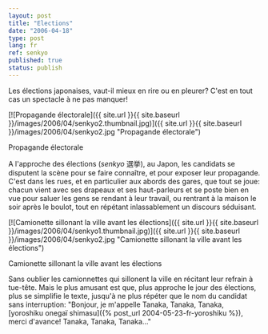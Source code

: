```yaml
---
layout: post
title: "Elections"
date: "2006-04-18"
type: post
lang: fr
ref: senkyo
published: true
status: publish
---
```




Les élections japonaises, vaut-il mieux en rire ou en pleurer? C'est en tout cas un spectacle à ne pas manquer!

 

[![Propagande électorale]({{ site.url }}{{ site.baseurl }}/images/2006/04/senkyo2.thumbnail.jpg)]({{ site.url }}{{ site.baseurl }}/images/2006/04/senkyo2.jpg "Propagande électorale")

Propagande électorale

A l'approche des élections (_senkyo_ 選挙), au Japon, les candidats se disputent la scène pour se faire connaître, et pour exposer leur propagande. C'est dans les rues, et en particulier aux abords des gares, que tout se joue: chacun vient avec ses drapeaux et ses haut-parleurs et se poste bien en vue pour saluer les gens se rendant à leur travail, ou rentrant à la maison le soir après le boulot, tout en répétant inlassablement un discours séduisant.

[![Camionette sillonant la ville avant les élections]({{ site.url }}{{ site.baseurl }}/images/2006/04/senkyo1.thumbnail.jpg)]({{ site.url }}{{ site.baseurl }}/images/2006/04/senkyo2.jpg "Camionette sillonant la ville avant les élections")

Camionette sillonant la ville avant les élections

Sans oublier les camionnettes qui sillonent la ville en récitant leur refrain à tue-tête. Mais le plus amusant est que, plus approche le jour des élections, plus se simplifie le texte, jusqu'à ne plus répéter que le nom du candidat sans interruption: "Bonjour, je m'appelle Tanaka, Tanaka, Tanaka, [yoroshiku onegaï shimasu]({% post_url 2004-05-23-fr-yoroshiku %}), merci d'avance! Tanaka, Tanaka, Tanaka..."


